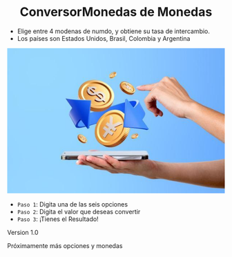 <h1 align="center">ConversorMonedas de Monedas</h1>

- Elige entre 4 modenas de numdo, y obtiene su tasa de intercambio.
- Los países son Estados Unidos, Brasil, Colombia y Argentina

![ConversorMonedas](currencyconversion.jpg)

- `Paso 1`: Digita una de las seis opciones
- `Paso 2`: Digita el valor que deseas convertir
- `Paso 3`: ¡Tienes el Resultado!

Version 1.0

Próximamente más opciones y monedas
